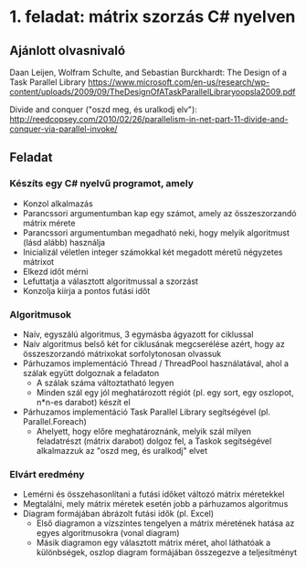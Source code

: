 # 1. feladat: mátrix szorzás C# nyelven

## Ajánlott olvasnivaló

Daan Leijen, Wolfram Schulte, and Sebastian Burckhardt: The Design of a Task Parallel Library https://www.microsoft.com/en-us/research/wp-content/uploads/2009/09/TheDesignOfATaskParallelLibraryoopsla2009.pdf

Divide and conquer ("oszd meg, és uralkodj elv"): http://reedcopsey.com/2010/02/26/parallelism-in-net-part-11-divide-and-conquer-via-parallel-invoke/

## Feladat

### Készíts egy C# nyelvű programot, amely

* Konzol alkalmazás
* Parancssori argumentumban kap egy számot, amely az összeszorzandó mátrix mérete
* Parancssori argumentumban megadható neki, hogy melyik algoritmust (lásd alább) használja
* Inicializál véletlen integer számokkal két megadott méretű négyzetes mátrixot
* Elkezd időt mérni
* Lefuttatja a választott algoritmussal a szorzást
* Konzolja kiírja a pontos futási időt

### Algoritmusok

* Naív, egyszálú algoritmus, 3 egymásba ágyazott for ciklussal
* Naív algoritmus belső két for ciklusának megcserélése azért, hogy az összeszorzandó mátrixokat sorfolytonosan olvassuk
* Párhuzamos implementáció Thread / ThreadPool használatával, ahol a szálak együtt dolgoznak a feladaton
  * A szálak száma változtatható legyen
  * Minden szál egy jól meghatározott régiót (pl. egy sort, egy oszlopot, n*n-es darabot) készít el
* Párhuzamos implementáció Task Parallel Library segítségével (pl. Parallel.Foreach)
  * Ahelyett, hogy előre meghatároznánk, melyik szál milyen feladatrészt (mátrix darabot) dolgoz fel, a Taskok segítségével alkalmazzuk az "oszd meg, és uralkodj" elvet

### Elvárt eredmény

* Lemérni és összehasonlítani a futási időket változó mátrix méretekkel
* Megtalálni, mely mátrix méretek esetén jobb a párhuzamos algoritmus
* Diagram formájában ábrázolt futási idők (pl. Excel)
  * Első diagramon a vízszintes tengelyen a mátrix méretének hatása az egyes algoritmusokra (vonal diagram)
  * Másik diagramon egy választott mátrix méret, ahol láthatóak a különbségek, oszlop diagram formájában összegezve a teljesítményt